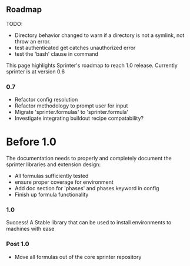 Roadmap
-------

TODO:
* Directory behavior changed to warn if a directory is not a symlink, not throw an error.
* test authenticated get catches unauthorized error
* test the 'bash' clause in command

This page highlights Sprinter's roadmap to reach 1.0
release. Currently sprinter is at version 0.6

### 0.7
* Refactor config resolution
* Refactor methodology to prompt user for input
* Migrate 'sprinter.formulas' to 'sprinter.formula'
* Investigate integrating buildout recipe compatability?

# Before 1.0
The documentation needs to properly and completely document
the sprinter libraries and extension design:

* All formulas sufficiently tested
* ensure proper coverage for environment
* Add doc section for 'phases' and phases keyword in config
* Finish up formula functionality

### 1.0
Success! A Stable library that can be used to install environments to machines with ease

### Post 1.0
* Move all formulas out of the core sprinter repository
